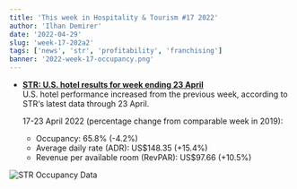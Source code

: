 ```yaml
---
title: 'This week in Hospitality & Tourism #17 2022'
author: 'Ilhan Demirer'
date: '2022-04-29'
slug: 'week-17-202a2'
tags: ['news', 'str', 'profitability', 'franchising']
banner: '2022-week-17-occupancy.png'
---
```


- **[STR: U.S. hotel results for week ending 23 April](https://str.com/press-release/str-us-hotel-results-week-ending-16-april)**  
  U.S. hotel performance increased from the previous week, according to STR‘s latest data through 23 April.
  
  17-23 April 2022 (percentage change from comparable week in 2019):

  - Occupancy: 65.8% (-4.2%)
  - Average daily rate (ADR): US$148.35 (+15.4%)
  - Revenue per available room (RevPAR): US$97.66 (+10.5%)

![STR Occupancy Data](/images/blogimages/2022-week-17-occupancy.png)
